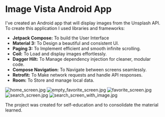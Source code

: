 # Image Vista Android App
I've created an Android app that will display images from the Unsplash API. To create this application I used libraries and frameworks:
- **Jetpack Compose:** To build the User Interface
- **Material 3:** To Design a beautiful and consistent UI.
- **Paging 3:** To Implement efficient and smooth infinite scrolling.
- **Coil:** To Load and display images effortlessly.
- **Dagger Hilt:** To Manage dependency injection for cleaner, modular code.
- **Compose Navigation:** To Navigate between screens seamlessly.
- **Retrofit:** To Make network requests and handle API responses.
- **Room:** To Store and manage local data.

![home_screen.jpg](github%2Fscreenshots%2Fhome_screen.jpg)
![empty_favorite_screen.jpg](github%2Fscreenshots%2Fempty_favorite_screen.jpg)
![favorite_screen.jpg](github%2Fscreenshots%2Ffavorite_screen.jpg)
![search_screen.jpg](github%2Fscreenshots%2Fsearch_screen.jpg)
![search_screen_with_image.jpg](github%2Fscreenshots%2Fsearch_screen_with_image.jpg)

The project was created for self-education and to consolidate the material learned.
